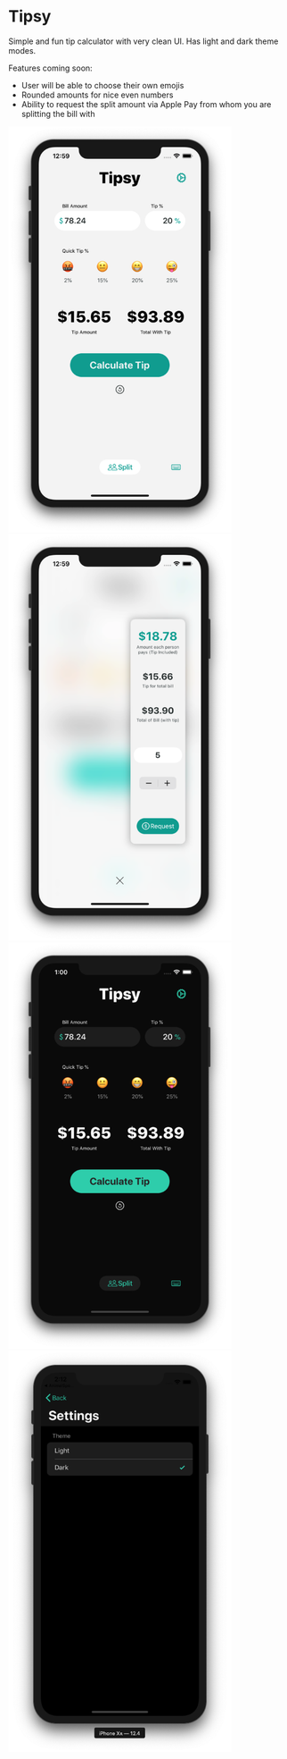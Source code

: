 # Tipsy

Simple and fun tip calculator with very clean UI. Has light and dark theme modes.

Features coming soon:
- User will be able to choose their own emojis
- Rounded amounts for nice even numbers
- Ability to request the split amount via Apple Pay from whom you are splitting the bill with

<img src="light1.png" width="400"> <img src="light2split.png" width="400">
<img src="dark1.png" width="400"> <img src="dark2.png" width="400">
